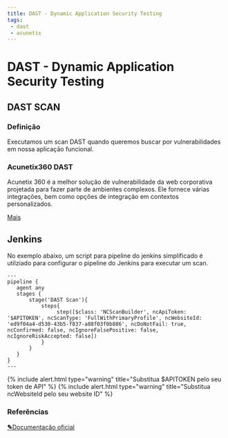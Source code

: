 ```yaml
---
title: DAST - Dynamic Application Security Testing
tags: 
 - dast
 - acunetix
---
```


# DAST - Dynamic Application Security Testing

## DAST SCAN

### Definição

Executamos um scan DAST quando queremos buscar por vulnerabilidades em nossa aplicação funcional.

### Acunetix360 DAST

Acunetix 360 é a melhor solução de vulnerabilidade da web corporativa projetada para fazer parte de ambientes complexos. Ele fornece várias integrações, bem como opções de integração em contextos personalizados.

[Mais](https://www.acunetix.com/product/acunetix360/)

## Jenkins

No exemplo abaixo, um script para pipeline do jenkins simplificado é utilziado para configurar o pipeline do Jenkins para executar um scan.
```
---
pipeline {
   agent any
   stages {
       stage('DAST Scan'){
           steps{
                step([$class: 'NCScanBuilder', ncApiToken: '$APITOKEN', ncScanType: 'FullWithPrimaryProfile', ncWebsiteId: 'ed9f04a4-d530-43b5-f837-a88f03f0b886', ncDoNotFail: true, ncConfirmed: false, ncIgnoreFalsePositive: false, ncIgnoreRiskAccepted: false])
           }
       }
   }
}
---
```

{% include alert.html type="warning" title="Substitua $APITOKEN pelo seu token de API" %}
{% include alert.html type="warning" title="Substitua ncWebsiteId pelo seu website ID" %}

### Referências

<p class="editor-link"><a href="https://www.acunetix.com/support/docs/a360/integrations/installing-and-configuring-the-acunetix-360-scan-jenkins-plugin/" target="blank" class="btn"><strong>&#9998;</strong>Documentação oficial</a></p>
